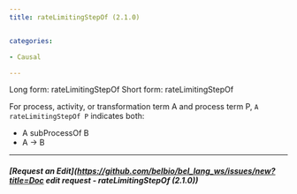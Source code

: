 ```yaml
---
title: rateLimitingStepOf (2.1.0)


categories:

- Causal

---
```

<!-- COMPUTER GENERATED PAGE!!! DO NOT EDIT DIRECTLY  -->
<!--    must be changed in scripts/templates.py which is processed by scripts/update_refs.py -->

Long form: rateLimitingStepOf
Short form: rateLimitingStepOf

For process, activity, or transformation term A and process term P, `A rateLimitingStepOf P` indicates both:

* A subProcessOf B
* A -> B


---
##### [Request an Edit](https://github.com/belbio/bel_lang_ws/issues/new?title=Doc edit request - rateLimitingStepOf (2.1.0))